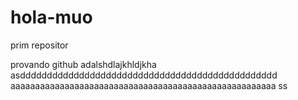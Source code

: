 # hola-muo
prim repositor


provando github 
adalshdlajkhldjkha
asdddddddddddddddddddddddddddddddddddddddddddddddd
aaaaaaaaaaaaaaaaaaaaaaaaaaaaaaaaaaaaaaaaaaaaaaaaaaaaaa
ss
